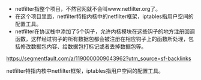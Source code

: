 -   netfilter指整个项目，不然官网就不会叫www.netfilter.org了。
-   在这个项目里面，netfilter特指内核中的netfilter框架，iptables指用户空间的配置工具。
-   netfilter在协议栈中添加了5个钩子，允许内核模块在这些钩子的地方注册回调函数，这样经过钩子的所有数据包都会被注册在相应钩子上的函数所处理，包括修改数据包内容、给数据包打标记或者丢掉数据包等。



https://segmentfault.com/a/1190000009043962?utm_source=sf-backlinks



netfilter特指内核中netfilter框架，iptables指用户空间的配置工具。